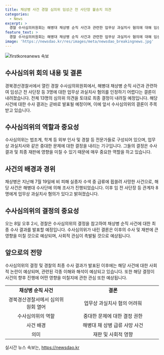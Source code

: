```yaml
---
title: 채상병 사건 경찰 심의위 임성근 전 사단장 불송치 의견
categories:
  - News
excerpt: >
  경찰 수사심의위원회는 해병대 채상병 순직 사건과 관련한 업무상 과실치사 혐의에 대해 임성근 전 사단장과 하급 간부 2명 등 3명을 불송치 의견을 내린 것으로 알려졌다. 수사심의위는 외부 인사 11명과 경찰 2명 등 총 13명으로 구성돼 심의를 진행했으며, 경찰은 해당 의견을 참고해 8일 오후 2시 순직 사건에 대한 수사 결과를 발표할 예정이다. 과거 채상병이 급류 사고로 사망한 사건에 대한 수사는 민감한 이슈로 관심을 끌고 있다.
feature_text: >
  경찰 수사심의위원회는 해병대 채상병 순직 사건과 관련한 업무상 과실치사 혐의에 대해 임성근 전 사단장과 하급 간부 2명 등 3명을 불송치 의견을 내린 것으로 알려졌다. 수사심의위는 외부 인사 11명과 경찰 2명 등 총 13명으로 구성돼 심의를 진행했으며, 경찰은 해당 의견을 참고해 8일 오후 2시 순직 사건에 대한 수사 결과를 발표할 예정이다. 과거 채상병이 급류 사고로 사망한 사건에 대한 수사는 민감한 이슈로 관심을 끌고 있다.
image: 'https://newsdao.kr/res/images/meta/newsdao_breakingnews.jpg'
---
```


<p><img src="https://newsdao.kr/res/images/meta/newsdao_breakingnews.jpg" alt="firstkoreanews 속보" /></p>

<h2 data-ke-size="size26">수사심의위 회의 내용 및 결론</h2>

<p data-ke-size="size16">경북경산경찰서에서 열린 경찰 수사심의위원회에서, 해병대 채상병 순직 사건과 관련하여 임성근 전 사단장 등 3명에 대한 업무상 과실치사 혐의를 인정하기 어렵다는 결론이 내려졌습니다. 전체 13명의 심의위 의견을 토대로 최종 결정이 내려질 예정입니다. 해당 사건에 대한 수사 결과는 곧바로 발표될 예정이며, 이에 앞서 수사심의위의 결론이 주목받고 있습니다.<p>

<h2 data-ke-size="size26">수사심의위의 역할과 중요성</h2>
<p data-ke-size="size16">수사심의위는 법조계, 학계 등 외부 인사 및 경찰 등 전문가들로 구성되어 있으며, 업무상 과실치사와 같은 중대한 문제에 대한 결정을 내리는 기구입니다. 그들의 결정은 수사 결과 및 최종 재판에 영향을 미칠 수 있기 때문에 매우 중요한 역할을 하고 있습니다.</p>

<h2 data-ke-size="size26">사건의 배경과 경위</h2>

<p data-ke-size="size16">채상병은 지난해 7월 19일에 비 피해 실종자 수색 중 급류에 휩쓸려 사망한 사건으로, 해당 사건은 해병대 수사단에 의해 조사가 진행되었습니다. 이후 임 전 사단장 등 관계자 8명에게 업무상 과실치사 혐의가 있다고 밝혀졌습니다.</p>

<h2 data-ke-size="size26">수사심의위의 결정의 중요성</h2>

<p data-ke-size="size16">오는 8일 오후 2시, 경찰은 수사심의위의 결정을 참고하여 채상병 순직 사건에 대한 최종 수사 결과를 발표할 예정입니다. 수사심의위가 내린 결론은 이후의 수사 및 재판에 큰 영향을 미칠 것으로 예상되며, 사회적 관심이 촉발될 것으로 예상됩니다.</p>

<h2 data-ke-size="size26">앞으로의 전망</h2>

<p data-ke-size="size16">수사심의위의 결정 및 경찰의 최종 수사 결과가 발표된 이후에는 해당 사건에 대한 사회적 논란이 예상되며, 관련된 각종 이해와 해석이 예상되고 있습니다. 또한 해당 결정이 사건의 향후 진행에 어떤 영향을 미칠지에 관한 관심 또한 예상됩니다.</p>

<table>
    <tr>
        <td style="text-align: center; height: 17px;"><b>채상병 순직 사건</b></td>
        <td style="text-align: center; width: 285px; height: 17px;"><b>결론</b></td>
    </tr>
    <tr>
        <td style="text-align: center; height: 17px;">경북경산경찰서에서 심의위원회 열어</td>
        <td style="text-align: center; height: 17px;">업무상 과실치사 혐의 어려워</td>
    </tr>
    <tr>
        <td style="text-align: center; height: 17px;">수사심의위의 역할</td>
        <td style="text-align: center; height: 17px;">중대한 문제에 대한 결정 권한</td>
    </tr>
    <tr>
        <td style="text-align: center; height: 17px;">사건 배경</td>
        <td style="text-align: center; height: 17px;">해병대 채 상병 급류 사망 사건</td>
    </tr>
    <tr>
        <td style="text-align: center; height: 17px;">의미</td>
        <td style="text-align: center; height: 17px;">재판 및 사회적 영향</td>
    </tr>
</table>
실시간 뉴스 속보는, <a href="https://newsdao.kr" rel="dofollow">https://newsdao.kr</a>



